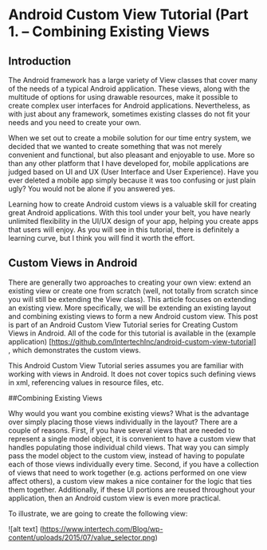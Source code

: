 # Android Custom View Tutorial (Part 1\. – Combining Existing Views

## Introduction

The Android framework has a large variety of View classes that cover many of the needs of a typical Android application. These views, along with the multitude of options for using drawable resources, make it possible to create complex user interfaces for Android applications. Nevertheless, as with just about any framework, sometimes existing classes do not fit your needs and you need to create your own.

When we set out to create a mobile solution for our time entry system, we decided that we wanted to create something that was not merely convenient and functional, but also pleasant and enjoyable to use. More so than any other platform that I have developed for, mobile applications are judged based on UI and UX (User Interface and User Experience). Have you ever deleted a mobile app simply because it was too confusing or just plain ugly? You would not be alone if you answered yes.

Learning how to create Android custom views is a valuable skill for creating great Android applications. With this tool under your belt, you have nearly unlimited flexibility in the UI/UX design of your app, helping you create apps that users will enjoy. As you will see in this tutorial, there is definitely a learning curve, but I think you will find it worth the effort.

## Custom Views in Android

There are generally two approaches to creating your own view: extend an existing view or create one from scratch (well, not totally from scratch since you will still be extending the View class). This article focuses on extending an existing view. More specifically, we will be extending an existing layout and combining existing views to form a new Android custom view.
This post is part of an Android Custom View Tutorial series for Creating Custom Views in Android. All of the code for this tutorial is available in the (example application) [https://github.com/IntertechInc/android-custom-view-tutorial] , which demonstrates the custom views.

This Android Custom View Tutorial series assumes you are familiar with working with views in Android. It does not cover topics such defining views in xml, referencing values in resource files, etc.

##Combining Existing Views

Why would you want you combine existing views? What is the advantage over simply placing those views individually in the layout? There are a couple of reasons. First, if you have several views that are needed to represent a single model object, it is convenient to have a custom view that handles populating those individual child views. That way you can simply pass the model object to the custom view, instead of having to populate each of those views individually every time. Second, if you have a collection of views that need to work together (e.g. actions performed on one view affect others), a custom view makes a nice container for the logic that ties them together. Additionally, if these UI portions are reused throughout your application, then an Android custom view is even more practical.

To illustrate, we are going to create the following view:

![alt text] (https://www.intertech.com/Blog/wp-content/uploads/2015/07/value_selector.png)
